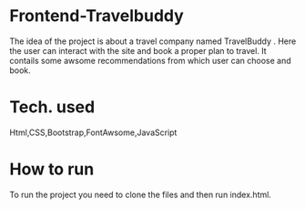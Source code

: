 # Frontend-Travelbuddy
The idea of the project is about a travel company named TravelBuddy . Here the user can interact with the site and book a proper plan to travel. It contails some awsome recommendations from which user can choose and book.
# Tech. used
Html,CSS,Bootstrap,FontAwsome,JavaScript
# How to run
To run the project you need to clone the files and then run index.html.
